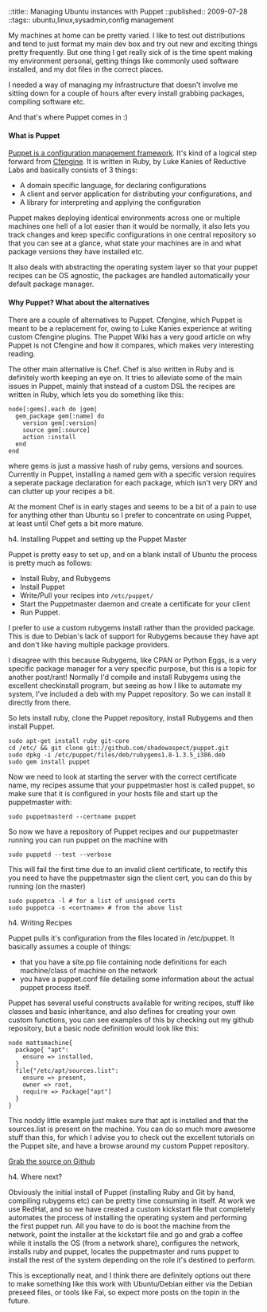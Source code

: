 ::title::       Managing Ubuntu instances with Puppet
::published::   2009-07-28
::tags::        ubuntu,linux,sysadmin,config management

My machines at home can be pretty varied. I like to test out distributions and tend to just format my main dev box and try out new and exciting things pretty frequently. But one thing I get really sick of is the time spent making my environment personal, getting things like commonly used software installed, and my dot files in the correct places.

I needed a way of managing my infrastructure that doesn't involve me sitting down for a couple of hours after every install grabbing packages, compiling software etc.

And that's where Puppet comes in :)

<h4>What is Puppet</h4>

[Puppet is a configuration management framework](http://reductivelabs.com/products/puppet/). It's kind of a logical step forward from [Cfengine](http://www.cfengine.org). It is written in Ruby, by Luke Kanies of Reductive Labs and basically consists of 3 things:

* A domain specific language, for declaring configurations
* A client and server application for distributing your configurations, and
* A library for interpreting and applying the configuration

Puppet makes deploying identical environments across one or multiple machines one hell of a lot easier than it would be normally, it also lets you track changes and keep specific configurations in one central repository so that you can see at a glance, what state your machines are in and what package versions they have installed etc.

It also deals with abstracting the operating system layer so that your puppet recipes can be OS agnostic, the packages are handled automatically your default package manager.

<h4>Why Puppet? What about the alternatives</h4>

There are a couple of alternatives to Puppet. Cfengine, which Puppet is meant to be a replacement for, owing to Luke Kanies experience at writing custom Cfengine plugins. The Puppet Wiki has a very good article on why Puppet is not Cfengine and how it compares, which makes very interesting reading.

The other main alternative is Chef. Chef is also written in Ruby and is definitely worth keeping an eye on. It tries to alleviate some of the main issues in Puppet, mainly that instead of a custom DSL the recipes are written in Ruby, which lets you do something like this:

    node[:gems].each do |gem|
      gem_package gem[:name] do
        version gem[:version]
        source gem[:source]
        action :install
      end
    end

where gems is just a massive hash of ruby gems, versions and sources. Currently in Puppet, installing a named gem with a specific version requires a seperate package declaration for each package, which isn't very DRY and can clutter up your recipes a bit.

At the moment Chef is in early stages and seems to be a bit of a pain to use for anything other than Ubuntu so I prefer to concentrate on using Puppet, at least until Chef gets a bit more mature.

h4. Installing Puppet and setting up the Puppet Master

Puppet is pretty easy to set up, and on a blank install of Ubuntu the process is pretty much as follows:

* Install Ruby, and Rubygems
* Install Puppet
* Write/Pull your recipes into <code>/etc/puppet/</code>
* Start the Puppetmaster daemon and create a certificate for your client
* Run Puppet.

I prefer to use a custom rubygems install rather than the provided package. This is due to Debian's lack of support for Rubygems because they have apt and don't like having multiple package providers. 

I disagree with this because Rubygems, like CPAN or Python Eggs, is a very specific package manager for a very specific purpose, but this is a topic for another post/rant! Normally I'd compile and install Rubygems using the excellent checkinstall program, but seeing as how I like to automate my system, I've included a deb with my Puppet repository. So we can install it directly from there.

So lets install ruby, clone the Puppet repository, install Rubygems and then install Puppet.

    sudo apt-get install ruby git-core
    cd /etc/ && git clone git://github.com/shadowaspect/puppet.git
    sudo dpkg -i /etc/puppet/files/deb/rubygems1.8-1.3.5_i386.deb
    sudo gem install puppet

Now we need to look at starting the server with the correct certificate name, my recipes assume that your puppetmaster host is called puppet, so make sure that it is configured in your hosts file and start up the puppetmaster with:

    sudo puppetmasterd --certname puppet

So now we have a repository of Puppet recipes and our puppetmaster running you can run puppet on the machine with

    sudo puppetd --test --verbose

This will fail the first time due to an invalid client certificate, to rectify this you need to have the puppetmaster sign the client cert, you can do this by running (on the master)

    sudo puppetca -l # for a list of unsigned certs
    sudo puppetca -s <certname> # from the above list

h4. Writing Recipes

Puppet pulls it's configuration from the files located in /etc/puppet. It basically assumes a couple of things:

* that you have a site.pp file containing node definitions for each machine/class of machine on the network
* you have a puppet.conf file detailing some information about the actual puppet process itself.

Puppet has several useful constructs available for writing recipes, stuff like classes and basic inheritance, and also defines for creating your own custom functions, you can see examples of this by checking out my github repository, but a basic node definition would look like this:

    node mattsmachine{
      package{ "apt":
        ensure => installed,
      }
      file{"/etc/apt/sources.list":
        ensure => present,
        owner => root,
        require => Package["apt"]
      }
    }

This noddy little example just makes sure that apt is installed and that the sources.list is present on the machine. You can do so much more awesome stuff than this, for which I advise you to check out the excellent tutorials on the Puppet site, and have a browse around my custom Puppet repository.

<div class="githublink">
  <a href="http://github.com/shadowaspect/puppet/tree/master">Grab the source on Github</a>
</div>

h4. Where next?

Obviously the initial install of Puppet (installing Ruby and Git by hand, compiling rubygems etc) can be pretty time consuming in itself. At work we use RedHat, and so we have created a custom kickstart file that completely automates the process of installing the operating system and performing the first puppet run. All you have to do is boot the machine from the network, point the installer at the kickstart file and go and grab a coffee while it installs the OS (from a network share), configures the network, installs ruby and puppet, locates the puppetmaster and runs puppet to install the rest of the system depending on the role it's destined to perform.

This is exceptionally neat, and I think there are definitely options out there to make something like this work with Ubuntu/Debian either via the Debian preseed files, or tools like Fai, so expect more posts on the topin in the future.

